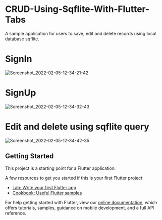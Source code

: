 # CRUD-Using-Sqflite-With-Flutter-Tabs
A sample application for users to save, edit and delete records using local database sqflite.

# SignIn
![Screenshot_2022-02-05-12-34-21-42](https://user-images.githubusercontent.com/99063737/152635031-f0de8e63-0af3-4187-ac56-fd5755fc3a2a.jpg)

# SignUp
![Screenshot_2022-02-05-12-34-32-43](https://user-images.githubusercontent.com/99063737/152635039-4cfd7b66-3a9c-4876-a3cc-14cab2c2ade0.jpg)

# Edit and delete using sqflite query
![Screenshot_2022-02-05-12-34-42-35](https://user-images.githubusercontent.com/99063737/152635052-eab5f653-382b-4e7f-8a94-21097b6771a3.jpg)


## Getting Started

This project is a starting point for a Flutter application.

A few resources to get you started if this is your first Flutter project:

- [Lab: Write your first Flutter app](https://flutter.dev/docs/get-started/codelab)
- [Cookbook: Useful Flutter samples](https://flutter.dev/docs/cookbook)

For help getting started with Flutter, view our
[online documentation](https://flutter.dev/docs), which offers tutorials,
samples, guidance on mobile development, and a full API reference.
